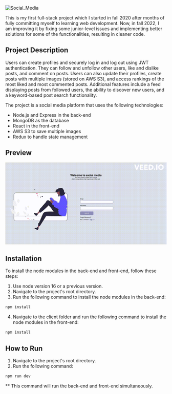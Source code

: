 ![Social_Media ](https://user-images.githubusercontent.com/42363388/222906740-3d33f693-4415-4680-a410-a0ec9a1464d7.png)


This is my first full-stack project which I started in fall 2020 after months of fully committing myself to learning web development. Now, in fall 2022, I am improving it by fixing some junior-level issues and implementing better solutions for some of the functionalities, resulting in cleaner code.


## Project Description
Users can create profiles and securely log in and log out using JWT authentication. They can follow and unfollow other users, like and dislike posts, and comment on posts. Users can also update their profiles, create posts with multiple images (stored on AWS S3), and access rankings of the most liked and most commented posts. Additional features include a feed displaying posts from followed users, the ability to discover new users, and a keyword-based post search functionality.


The project is a social media platform that uses the following technologies:

- Node.js and Express in the back-end
- MongoDB as the database
- React in the front-end
- AWS S3 to save multiple images
- Redux to handle state management

## Preview
![Alt Text](./client/src/images/social_media.gif)

## Installation
To install the node modules in the back-end and front-end, follow these steps:

1. Use node version 16 or a previous version.
2. Navigate to the project's root directory.
3. Run the following command to install the node modules in the back-end:
```bash 
npm install
```
4. Navigate to the client folder and run the following command to install the node modules in the front-end:
```bash 
npm install
```

## How to Run

1. Navigate to the project's root directory.
2. Run the following command:
```bash 
npm run dev
```

** This command will run the back-end and front-end simultaneously.

